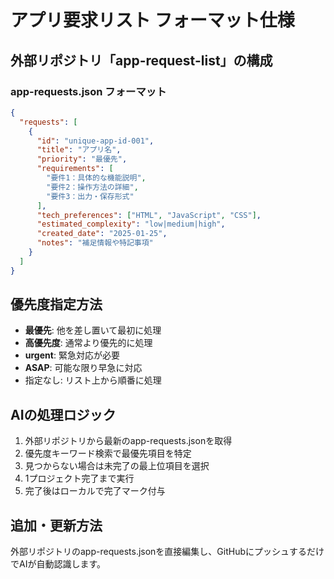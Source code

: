 # アプリ要求リスト フォーマット仕様

## 外部リポジトリ「app-request-list」の構成

### app-requests.json フォーマット

```json
{
  "requests": [
    {
      "id": "unique-app-id-001",
      "title": "アプリ名",
      "priority": "最優先",
      "requirements": [
        "要件1：具体的な機能説明",
        "要件2：操作方法の詳細", 
        "要件3：出力・保存形式"
      ],
      "tech_preferences": ["HTML", "JavaScript", "CSS"],
      "estimated_complexity": "low|medium|high",
      "created_date": "2025-01-25",
      "notes": "補足情報や特記事項"
    }
  ]
}
```

## 優先度指定方法

- **最優先**: 他を差し置いて最初に処理
- **高優先度**: 通常より優先的に処理
- **urgent**: 緊急対応が必要
- **ASAP**: 可能な限り早急に対応
- 指定なし: リスト上から順番に処理

## AIの処理ロジック

1. 外部リポジトリから最新のapp-requests.jsonを取得
2. 優先度キーワード検索で最優先項目を特定
3. 見つからない場合は未完了の最上位項目を選択
4. 1プロジェクト完了まで実行
5. 完了後はローカルで完了マーク付与

## 追加・更新方法

外部リポジトリのapp-requests.jsonを直接編集し、GitHubにプッシュするだけでAIが自動認識します。